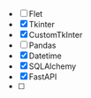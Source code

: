 - [ ] Flet
- [x] Tkinter
- [x] CustomTkInter
- [ ] Pandas
- [x] Datetime
- [x] SQLAlchemy
- [x] FastAPI
- [ ] 